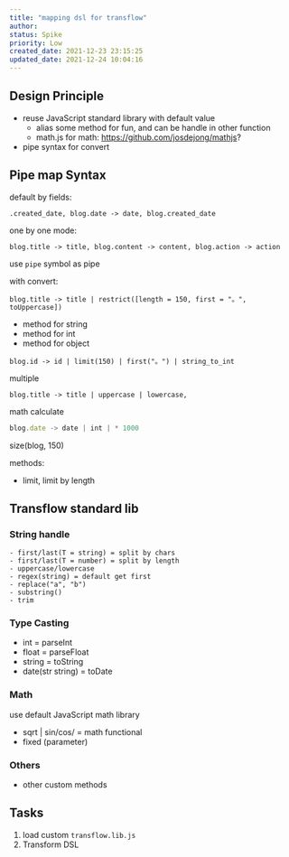 ```yaml
---
title: "mapping dsl for transflow"
author: 
status: Spike
priority: Low
created_date: 2021-12-23 23:15:25
updated_date: 2021-12-24 10:04:16
---
```


## Design Principle

* reuse JavaScript standard library with default value
  * alias some method for fun, and can be handle in other function
  * math.js for math: <https://github.com/josdejong/mathjs>?
* pipe syntax for convert

## Pipe map Syntax

default by fields:

```
.created_date, blog.date -> date, blog.created_date
```

one by one mode:

```
blog.title -> title, blog.content -> content, blog.action -> action
```

use `pipe` symbol as pipe

with convert:

```
blog.title -> title | restrict([length = 150, first = "。", toUppercase])
```

* method for string
* method for int
* method for object

```
blog.id -> id | limit(150) | first("。") | string_to_int
```

multiple

```
blog.title -> title | uppercase | lowercase,
```

math calculate

```javascript
blog.date -> date | int | * 1000
```

size(blog, 150)

methods:

* limit, limit by length

## **Transflow** standard lib

### String handle

```
- first/last(T = string) = split by chars
- first/last(T = number) = split by length
- uppercase/lowercase
- regex(string) = default get first
- replace("a", "b")
- substring()
- trim
```

### Type Casting

* int = parseInt
* float = parseFloat
* string = toString
* date(str string) = toDate

### Math 

use default JavaScript math library

* sqrt | sin/cos/ = math functional
* fixed (parameter)

### Others

* other custom methods


## Tasks


1. load custom `transflow.lib.js`
2. Transform DSL


